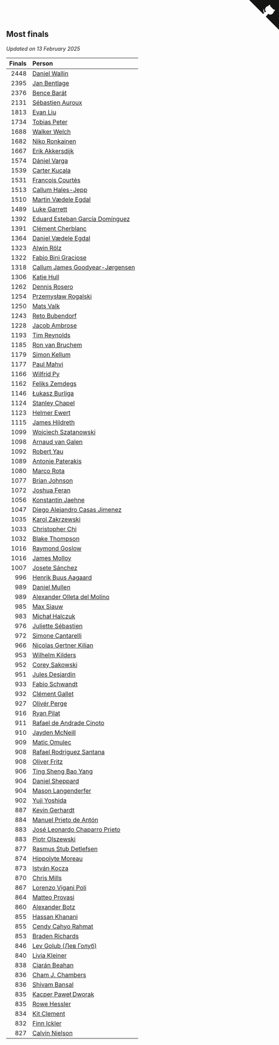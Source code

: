 ## Most finals

*Updated on 13 February 2025*

| Finals | Person |
| ---: | :--- |
| 2448 | [Daniel Wallin](https://www.worldcubeassociation.org/persons/2013WALL03) |
| 2395 | [Jan Bentlage](https://www.worldcubeassociation.org/persons/2010BENT01) |
| 2376 | [Bence Barát](https://www.worldcubeassociation.org/persons/2008BARA01) |
| 2131 | [Sébastien Auroux](https://www.worldcubeassociation.org/persons/2008AURO01) |
| 1813 | [Evan Liu](https://www.worldcubeassociation.org/persons/2009LIUE01) |
| 1734 | [Tobias Peter](https://www.worldcubeassociation.org/persons/2014PETE03) |
| 1688 | [Walker Welch](https://www.worldcubeassociation.org/persons/2011WELC01) |
| 1682 | [Niko Ronkainen](https://www.worldcubeassociation.org/persons/2010RONK01) |
| 1667 | [Erik Akkersdijk](https://www.worldcubeassociation.org/persons/2005AKKE01) |
| 1574 | [Dániel Varga](https://www.worldcubeassociation.org/persons/2008VARG01) |
| 1539 | [Carter Kucala](https://www.worldcubeassociation.org/persons/2015KUCA01) |
| 1531 | [François Courtès](https://www.worldcubeassociation.org/persons/2008COUR01) |
| 1513 | [Callum Hales-Jepp](https://www.worldcubeassociation.org/persons/2012HALE01) |
| 1510 | [Martin Vædele Egdal](https://www.worldcubeassociation.org/persons/2013EGDA02) |
| 1489 | [Luke Garrett](https://www.worldcubeassociation.org/persons/2017GARR05) |
| 1392 | [Eduard Esteban García Domínguez](https://www.worldcubeassociation.org/persons/2011EDUA01) |
| 1391 | [Clément Cherblanc](https://www.worldcubeassociation.org/persons/2014CHER05) |
| 1364 | [Daniel Vædele Egdal](https://www.worldcubeassociation.org/persons/2013EGDA01) |
| 1323 | [Alwin Rölz](https://www.worldcubeassociation.org/persons/2016ROLZ01) |
| 1322 | [Fabio Bini Graciose](https://www.worldcubeassociation.org/persons/2010GRAC02) |
| 1318 | [Callum James Goodyear-Jørgensen](https://www.worldcubeassociation.org/persons/2012GOOD02) |
| 1306 | [Katie Hull](https://www.worldcubeassociation.org/persons/2010HULL01) |
| 1262 | [Dennis Rosero](https://www.worldcubeassociation.org/persons/2010ROSE03) |
| 1254 | [Przemysław Rogalski](https://www.worldcubeassociation.org/persons/2013ROGA02) |
| 1250 | [Mats Valk](https://www.worldcubeassociation.org/persons/2007VALK01) |
| 1243 | [Reto Bubendorf](https://www.worldcubeassociation.org/persons/2012BUBE01) |
| 1228 | [Jacob Ambrose](https://www.worldcubeassociation.org/persons/2010AMBR01) |
| 1193 | [Tim Reynolds](https://www.worldcubeassociation.org/persons/2005REYN01) |
| 1185 | [Ron van Bruchem](https://www.worldcubeassociation.org/persons/2003BRUC01) |
| 1179 | [Simon Kellum](https://www.worldcubeassociation.org/persons/2016KELL12) |
| 1177 | [Paul Mahvi](https://www.worldcubeassociation.org/persons/2012MAHV01) |
| 1166 | [Wilfrid Py](https://www.worldcubeassociation.org/persons/2016PYWI01) |
| 1162 | [Feliks Zemdegs](https://www.worldcubeassociation.org/persons/2009ZEMD01) |
| 1146 | [Łukasz Burliga](https://www.worldcubeassociation.org/persons/2013BURL01) |
| 1124 | [Stanley Chapel](https://www.worldcubeassociation.org/persons/2016CHAP04) |
| 1123 | [Helmer Ewert](https://www.worldcubeassociation.org/persons/2015EWER01) |
| 1115 | [James Hildreth](https://www.worldcubeassociation.org/persons/2009HILD01) |
| 1099 | [Wojciech Szatanowski](https://www.worldcubeassociation.org/persons/2011SZAT01) |
| 1098 | [Arnaud van Galen](https://www.worldcubeassociation.org/persons/2006GALE01) |
| 1092 | [Robert Yau](https://www.worldcubeassociation.org/persons/2009YAUR01) |
| 1089 | [Antonie Paterakis](https://www.worldcubeassociation.org/persons/2012PATE01) |
| 1080 | [Marco Rota](https://www.worldcubeassociation.org/persons/2009ROTA01) |
| 1077 | [Brian Johnson](https://www.worldcubeassociation.org/persons/2013JOHN10) |
| 1072 | [Joshua Feran](https://www.worldcubeassociation.org/persons/2011FERA01) |
| 1056 | [Konstantin Jaehne](https://www.worldcubeassociation.org/persons/2015JAEH01) |
| 1047 | [Diego Alejandro Casas Jimenez](https://www.worldcubeassociation.org/persons/2014JIME05) |
| 1035 | [Karol Zakrzewski](https://www.worldcubeassociation.org/persons/2014ZAKR01) |
| 1033 | [Christopher Chi](https://www.worldcubeassociation.org/persons/2014CHIC01) |
| 1032 | [Blake Thompson](https://www.worldcubeassociation.org/persons/2010THOM03) |
| 1016 | [Raymond Goslow](https://www.worldcubeassociation.org/persons/2014GOSL01) |
| 1016 | [James Molloy](https://www.worldcubeassociation.org/persons/2011MOLL01) |
| 1007 | [Josete Sánchez](https://www.worldcubeassociation.org/persons/2015SANC18) |
| 996 | [Henrik Buus Aagaard](https://www.worldcubeassociation.org/persons/2006BUUS01) |
| 989 | [Daniel Mullen](https://www.worldcubeassociation.org/persons/2016MULL04) |
| 989 | [Alexander Olleta del Molino](https://www.worldcubeassociation.org/persons/2008OLLE01) |
| 985 | [Max Siauw](https://www.worldcubeassociation.org/persons/2017SIAU02) |
| 983 | [Michał Halczuk](https://www.worldcubeassociation.org/persons/2006HALC01) |
| 976 | [Juliette Sébastien](https://www.worldcubeassociation.org/persons/2014SEBA01) |
| 972 | [Simone Cantarelli](https://www.worldcubeassociation.org/persons/2012CANT02) |
| 966 | [Nicolas Gertner Kilian](https://www.worldcubeassociation.org/persons/2013GERT01) |
| 953 | [Wilhelm Kilders](https://www.worldcubeassociation.org/persons/2010KILD02) |
| 952 | [Corey Sakowski](https://www.worldcubeassociation.org/persons/2011SAKO01) |
| 951 | [Jules Desjardin](https://www.worldcubeassociation.org/persons/2010DESJ01) |
| 933 | [Fabio Schwandt](https://www.worldcubeassociation.org/persons/2014SCHW02) |
| 932 | [Clément Gallet](https://www.worldcubeassociation.org/persons/2004GALL02) |
| 927 | [Olivér Perge](https://www.worldcubeassociation.org/persons/2007PERG01) |
| 916 | [Ryan Pilat](https://www.worldcubeassociation.org/persons/2016PILA03) |
| 911 | [Rafael de Andrade Cinoto](https://www.worldcubeassociation.org/persons/2007CINO01) |
| 910 | [Jayden McNeill](https://www.worldcubeassociation.org/persons/2012MCNE01) |
| 909 | [Matic Omulec](https://www.worldcubeassociation.org/persons/2010OMUL02) |
| 908 | [Rafael Rodriguez Santana](https://www.worldcubeassociation.org/persons/2012SANT12) |
| 908 | [Oliver Fritz](https://www.worldcubeassociation.org/persons/2014FRIT02) |
| 906 | [Ting Sheng Bao Yang](https://www.worldcubeassociation.org/persons/2008BAOY01) |
| 904 | [Daniel Sheppard](https://www.worldcubeassociation.org/persons/2009SHEP01) |
| 904 | [Mason Langenderfer](https://www.worldcubeassociation.org/persons/2013LANG03) |
| 902 | [Yuji Yoshida](https://www.worldcubeassociation.org/persons/2015YOSH01) |
| 887 | [Kevin Gerhardt](https://www.worldcubeassociation.org/persons/2013GERH01) |
| 884 | [Manuel Prieto de Antón](https://www.worldcubeassociation.org/persons/2015ANTO04) |
| 883 | [José Leonardo Chaparro Prieto](https://www.worldcubeassociation.org/persons/2011CHAP01) |
| 883 | [Piotr Olszewski](https://www.worldcubeassociation.org/persons/2013OLSZ02) |
| 877 | [Rasmus Stub Detlefsen](https://www.worldcubeassociation.org/persons/2014DETL01) |
| 874 | [Hippolyte Moreau](https://www.worldcubeassociation.org/persons/2008MORE02) |
| 873 | [István Kocza](https://www.worldcubeassociation.org/persons/2005KOCZ01) |
| 870 | [Chris Mills](https://www.worldcubeassociation.org/persons/2014MILL04) |
| 867 | [Lorenzo Vigani Poli](https://www.worldcubeassociation.org/persons/2007POLI01) |
| 864 | [Matteo Provasi](https://www.worldcubeassociation.org/persons/2009PROV01) |
| 860 | [Alexander Botz](https://www.worldcubeassociation.org/persons/2013BOTZ01) |
| 855 | [Hassan Khanani](https://www.worldcubeassociation.org/persons/2018KHAN26) |
| 855 | [Cendy Cahyo Rahmat](https://www.worldcubeassociation.org/persons/2010RAHM02) |
| 853 | [Braden Richards](https://www.worldcubeassociation.org/persons/2017RICH02) |
| 846 | [Lev Golub (Лев Голуб)](https://www.worldcubeassociation.org/persons/2014HOLU01) |
| 840 | [Livia Kleiner](https://www.worldcubeassociation.org/persons/2013KLEI03) |
| 838 | [Ciarán Beahan](https://www.worldcubeassociation.org/persons/2012BEAH01) |
| 836 | [Cham J. Chambers](https://www.worldcubeassociation.org/persons/2017CHAM09) |
| 836 | [Shivam Bansal](https://www.worldcubeassociation.org/persons/2011BANS02) |
| 835 | [Kacper Paweł Dworak](https://www.worldcubeassociation.org/persons/2020DWOR01) |
| 835 | [Rowe Hessler](https://www.worldcubeassociation.org/persons/2007HESS01) |
| 834 | [Kit Clement](https://www.worldcubeassociation.org/persons/2008CLEM01) |
| 832 | [Finn Ickler](https://www.worldcubeassociation.org/persons/2012ICKL01) |
| 827 | [Calvin Nielson](https://www.worldcubeassociation.org/persons/2014NIEL03) |


<a href="https://github.com/jonatanklosko/wca_statistics" class="github-corner" aria-label="View source on Github"><svg width="80" height="80" viewBox="0 0 250 250" style="fill:#151513; color:#fff; position: absolute; top: 0; border: 0; right: 0;" aria-hidden="true"><path d="M0,0 L115,115 L130,115 L142,142 L250,250 L250,0 Z"></path><path d="M128.3,109.0 C113.8,99.7 119.0,89.6 119.0,89.6 C122.0,82.7 120.5,78.6 120.5,78.6 C119.2,72.0 123.4,76.3 123.4,76.3 C127.3,80.9 125.5,87.3 125.5,87.3 C122.9,97.6 130.6,101.9 134.4,103.2" fill="currentColor" style="transform-origin: 130px 106px;" class="octo-arm"></path><path d="M115.0,115.0 C114.9,115.1 118.7,116.5 119.8,115.4 L133.7,101.6 C136.9,99.2 139.9,98.4 142.2,98.6 C133.8,88.0 127.5,74.4 143.8,58.0 C148.5,53.4 154.0,51.2 159.7,51.0 C160.3,49.4 163.2,43.6 171.4,40.1 C171.4,40.1 176.1,42.5 178.8,56.2 C183.1,58.6 187.2,61.8 190.9,65.4 C194.5,69.0 197.7,73.2 200.1,77.6 C213.8,80.2 216.3,84.9 216.3,84.9 C212.7,93.1 206.9,96.0 205.4,96.6 C205.1,102.4 203.0,107.8 198.3,112.5 C181.9,128.9 168.3,122.5 157.7,114.1 C157.9,116.9 156.7,120.9 152.7,124.9 L141.0,136.5 C139.8,137.7 141.6,141.9 141.8,141.8 Z" fill="currentColor" class="octo-body"></path></svg></a><style>.github-corner:hover .octo-arm{animation:octocat-wave 560ms ease-in-out}@keyframes octocat-wave{0%,100%{transform:rotate(0)}20%,60%{transform:rotate(-25deg)}40%,80%{transform:rotate(10deg)}}@media (max-width:500px){.github-corner:hover .octo-arm{animation:none}.github-corner .octo-arm{animation:octocat-wave 560ms ease-in-out}}</style>

